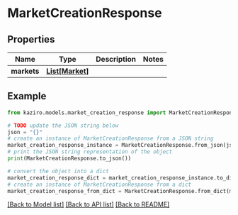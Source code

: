 # MarketCreationResponse

## Properties

| Name        | Type                          | Description | Notes |
| ----------- | ----------------------------- | ----------- | ----- |
| **markets** | [**List[Market]**](Market.md) |             |

## Example

```python
from kaziro.models.market_creation_response import MarketCreationResponse

# TODO update the JSON string below
json = "{}"
# create an instance of MarketCreationResponse from a JSON string
market_creation_response_instance = MarketCreationResponse.from_json(json)
# print the JSON string representation of the object
print(MarketCreationResponse.to_json())

# convert the object into a dict
market_creation_response_dict = market_creation_response_instance.to_dict()
# create an instance of MarketCreationResponse from a dict
market_creation_response_from_dict = MarketCreationResponse.from_dict(market_creation_response_dict)
```

[[Back to Model list]](../README.md#documentation-for-models) [[Back to API list]](../README.md#documentation-for-api-endpoints) [[Back to README]](../README.md)

